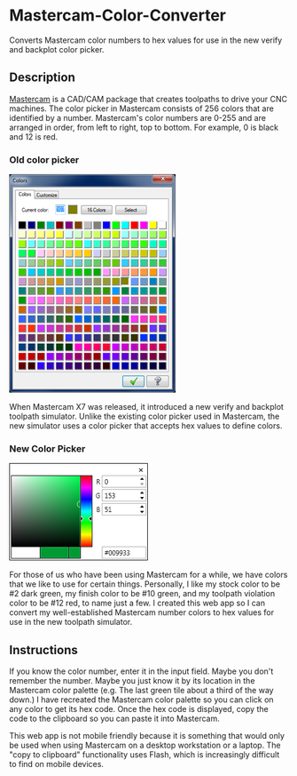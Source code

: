 Mastercam-Color-Converter
============

Converts Mastercam color numbers to hex values for use in the new verify and backplot color picker.

## Description ##

[Mastercam](http://www.mastercam.com/en-us/ "Mastercam") is a CAD/CAM package that creates toolpaths to drive your CNC machines. The color picker in Mastercam consists of 256 colors that are identified by a number. Mastercam's color numbers are 0-255 and are arranged in order, from left to right, top to bottom. For example, 0 is black and 12 is red.

### Old color picker ###
![](images/mc-color-picker.png)


When Mastercam X7 was released, it introduced a new verify and backplot toolpath simulator. Unlike the existing color picker used in Mastercam, the new simulator uses a color picker that accepts hex values to define colors.
### New Color Picker ###

![](images/new-color-picker.png)


For those of us who have been using Mastercam for a while, we have colors that we like to use for certain things. Personally, I like my stock color to be #2 dark green, my finish color to be #10 green, and my toolpath violation color to be #12 red, to name just a few. I created this web app so I can convert my well-established Mastercam number colors to hex values for use in the new toolpath simulator.

## Instructions ##

If you know the color number, enter it in the input field. Maybe you don't remember the number. Maybe you just know it by its location in the Mastercam color palette (e.g. The last green tile about a third of the way down.) I have recreated the Mastercam color palette so you can click on any color to get its hex code. Once the hex code is displayed, copy the code to the clipboard so you can paste it into Mastercam.

This web app is not mobile friendly because it is something that would only be used when using Mastercam on a desktop workstation or a laptop. The "copy to clipboard" functionality uses Flash, which is increasingly difficult to find on mobile devices.